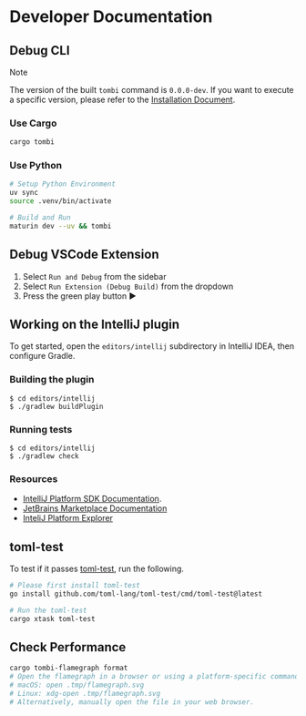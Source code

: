 # Developer Documentation

## Debug CLI

> [!NOTE]
> The version of the built `tombi` command is `0.0.0-dev`. If you want to execute a specific version, please refer to the [Installation Document](https://tombi-toml.github.io/tombi/docs/installation).

### Use Cargo
```sh
cargo tombi
```

### Use Python
```sh
# Setup Python Environment
uv sync
source .venv/bin/activate

# Build and Run
maturin dev --uv && tombi
```

## Debug VSCode Extension
1. Select `Run and Debug` from the sidebar
2. Select `Run Extension (Debug Build)` from the dropdown
3. Press the green play button ▶️

## Working on the IntelliJ plugin

To get started, open the `editors/intellij` subdirectory in IntelliJ IDEA,
then configure Gradle.

### Building the plugin

```shell
$ cd editors/intellij
$ ./gradlew buildPlugin
```

### Running tests

```shell
$ cd editors/intellij
$ ./gradlew check
```

### Resources

* [IntelliJ Platform SDK Documentation](https://plugins.jetbrains.com/docs/intellij/welcome.html).
* [JetBrains Marketplace Documentation](https://plugins.jetbrains.com/docs/marketplace/discover-jetbrains-marketplace.html)
* [InteliJ Platform Explorer](https://plugins.jetbrains.com/intellij-platform-explorer/extensions)

## toml-test

To test if it passes [toml-test](https://github.com/toml-lang/toml-test), run the following.

```sh
# Please first install toml-test
go install github.com/toml-lang/toml-test/cmd/toml-test@latest

# Run the toml-test
cargo xtask toml-test
```

## Check Performance

```sh
cargo tombi-flamegraph format
# Open the flamegraph in a browser or using a platform-specific command:
# macOS: open .tmp/flamegraph.svg
# Linux: xdg-open .tmp/flamegraph.svg
# Alternatively, manually open the file in your web browser.
```
